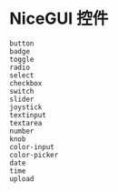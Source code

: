 # NiceGUI 控件

```{toctree}
button
badge
toggle
radio
select
checkbox
switch
slider
joystick
textinput
textarea
number
knob
color-input
color-picker
date
time
upload
```

